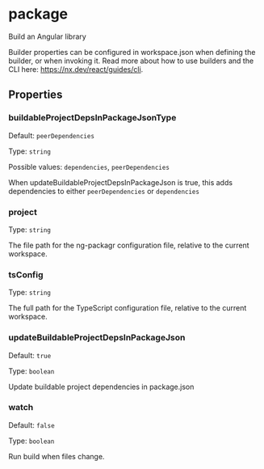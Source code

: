 # package

Build an Angular library

Builder properties can be configured in workspace.json when defining the builder, or when invoking it.
Read more about how to use builders and the CLI here: https://nx.dev/react/guides/cli.

## Properties

### buildableProjectDepsInPackageJsonType

Default: `peerDependencies`

Type: `string`

Possible values: `dependencies`, `peerDependencies`

When updateBuildableProjectDepsInPackageJson is true, this adds dependencies to either `peerDependencies` or `dependencies`

### project

Type: `string`

The file path for the ng-packagr configuration file, relative to the current workspace.

### tsConfig

Type: `string`

The full path for the TypeScript configuration file, relative to the current workspace.

### updateBuildableProjectDepsInPackageJson

Default: `true`

Type: `boolean`

Update buildable project dependencies in package.json

### watch

Default: `false`

Type: `boolean`

Run build when files change.

